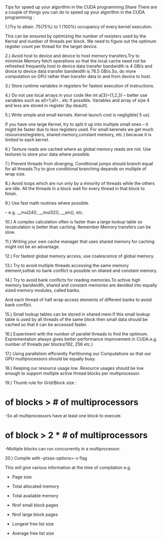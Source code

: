 Tips for speed up your algorithm in the CUDA programming
Share
There are a couple of things you can do to speed up your algorithm in the CUDA programming :

1.)Try to attain .75(75%) to 1 (100%) occupancy of every kernel execution.

This can be ensured by optimizing the number of resisters used by the Kernal and number of threads per block. We need to figure out the optimum register count per thread for the target device.

2.) Avoid host to device and device to host memory transfers.Try to minimize Memory fetch operations so that the local cache need not be refreshed frequently.host to device data transfer bandwidth is 4 GB/s and divice to device data transfer bandwidth is 76.5 GB/s.So, do more computation on GPU rather than transfer data to and from device to host.

3.) Store runtime variables in registers for fastest execution of instructions.

4.) Do not use local arrays in your code like int a[3]={1,2,3} – better use variables such as a0=1;a1=.. etc if possible. Variables and array of size 4 and less are stored in register (by deault).

5.) Write simple and small kernels. Kernel launch cost is negligible( 5 us).

If you have one large Kernel, try to split it up into multiple small ones – it might be faster due to less registers used. For small kerenels we get much resources(registers, shared memory,constant memory, etc.) because it is limited to each kernel.

6.) Texture reads are cached where as global memory reads are not. Use textures to store your data where possible.

7.) Prevent threads from diverging, Conditional jumps should branch equal for all threads.Try to give conditional branching depands on multiple of wrap size.

8.) Avoid loops which are run only by a minority of threads while the others are idle. All the threads in a block wait for every thread in that block to finish.

9.) Use fast math routines where possible.

– e.g. __mul24(), __mul32(), __sin(), etc.

10.) A complex calculation often is faster than a large lookup table so recalculation is better than caching. Remember Memory transfers can be slow.

11.) Writing your own cache manager that uses shared memory for caching might not be an advantage.

12.) For fastest global memory access, use coalescence of global memory.

13.) Try to avoid multiple threads accessing the same memory element,sothat no bank conflict is possible on shared and constant memory.

14.) Try to avoid bank conflicts for reading memories.To achive high memory bandwidth, shared and constant memories are devided into equally sized memory modules, called banks.

And each thread of half wrap access elements of different banks to avoid bank conflict.

15.) Small lookup tables can be stored in shared mem.If this small lookup table is used by all threads of the same block then small data should be cached so that it can be accessed faster.

16.) Experiment with the number of parallel threads to find the optimum. Exprementation always gives better performance improvement in CUDA.e.g. number of threads per blocks(192, 256 etc.)

17.) Using parallelism efficiently Partitioning our Computations so that our GPU multiprocessors should be equally busy.

18.) Keeping our resource usage low .Resource usages should be low enough to support multiple active thread blocks per multiprocessor.

19.) Thumb rule for Grid/Block size :

# of blocks > # of multiprocessors

-So all multiprocessors have at least one block to execute.

# of block > 2 * # of multiprocessors

-Multiple blocks can run concurrently in a multiprocessor.
 

20.) Compile with –ptxas-options=-v flag

This will give various information at the time of compilation e.g.

- Page size

- Total allocated memory

- Total available memory

- Nrof small block pages

- Nrof large block pages

- Longest free list size

- Average free list size